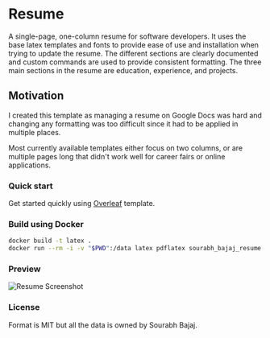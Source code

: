 # Resume

A single-page, one-column resume for software developers. It uses the base latex templates and fonts to provide ease of use and installation when trying to update the resume. The different sections are clearly documented and custom commands are used to provide consistent formatting. The three main sections in the resume are education, experience, and projects.

## Motivation

I created this template as managing a resume on Google Docs was hard and changing any formatting was too difficult since it had to be applied in multiple places.

Most currently available templates either focus on two columns, or are multiple pages long that didn't work well for career fairs or online applications.

### Quick start

Get started quickly using [Overleaf](https://www.overleaf.com/latex/templates/software-engineer-resume/gqxmqsvsbdjf) template.

### Build using Docker

```sh
docker build -t latex .
docker run --rm -i -v "$PWD":/data latex pdflatex sourabh_bajaj_resume.tex
```

### Preview

![Resume Screenshot](/resume_preview.png)

### License

Format is MIT but all the data is owned by Sourabh Bajaj.
